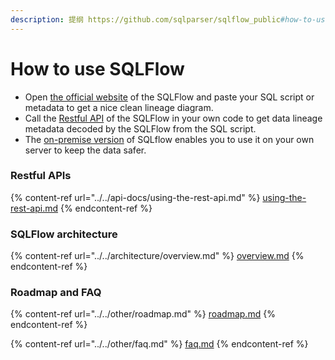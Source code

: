 ```yaml
---
description: 提纲 https://github.com/sqlparser/sqlflow_public#how-to-use-sqlflow
---
```


# How to use SQLFlow

* Open [the official website](https://gudusoft.com/sqlflow/#/) of the SQLFlow and paste your SQL script or metadata to get a nice clean lineage diagram.
* Call the [Restful API](https://github.com/sqlparser/sqlflow\_public/blob/master/api) of the SQLFlow in your own code to get data lineage metadata decoded by the SQLFlow from the SQL script.
* The [on-premise version](https://github.com/sqlparser/sqlflow\_public/blob/master/install\_sqlflow.md) of SQLflow enables you to use it on your own server to keep the data safer.

### Restful APIs

{% content-ref url="../../api-docs/using-the-rest-api.md" %}
[using-the-rest-api.md](../../api-docs/using-the-rest-api.md)
{% endcontent-ref %}

### SQLFlow architecture

{% content-ref url="../../architecture/overview.md" %}
[overview.md](../../architecture/overview.md)
{% endcontent-ref %}

### Roadmap and FAQ

{% content-ref url="../../other/roadmap.md" %}
[roadmap.md](../../other/roadmap.md)
{% endcontent-ref %}

{% content-ref url="../../other/faq.md" %}
[faq.md](../../other/faq.md)
{% endcontent-ref %}

